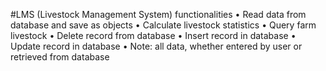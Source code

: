 #LMS (Livestock Management System) functionalities
•  Read data from database and save as objects
•  Calculate livestock statistics
•  Query farm livestock
•  Delete record from database
•  Insert record in database
•  Update record in database
• Note: all data, whether entered by user or retrieved from database
